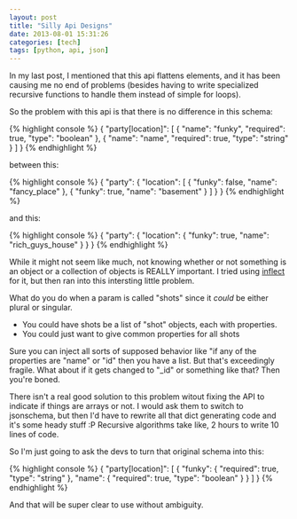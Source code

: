 ```yaml
---
layout: post
title: "Silly Api Designs"
date: 2013-08-01 15:31:26
categories: [tech]
tags: [python, api, json]
---
```


In my last post, I mentioned that this api flattens elements, and it has been causing me no end of problems (besides having to write specialized recursive functions to handle them instead of simple for loops).

So the problem with this api is that there is no difference in this schema:

{% highlight console %}
{
    "party[location]": [
        {
            "name": "funky",
            "required": true,
            "type": "boolean"
        },
        {
            "name": "name",
            "required": true,
            "type": "string"
        }
    ]
}
{% endhighlight %}


between this:

{% highlight console %}
{
    "party": {
        "location": [
            {
                "funky": false,
                "name": "fancy_place"
            },
            {
                "funky": true,
                "name": "basement"
            }
        ]
    }
}
{% endhighlight %}

and this:

{% highlight console %}
{
    "party": {
        "location": {
            "funky": true,
            "name": "rich_guys_house"
        }
    }
}
{% endhighlight %}

While it might not seem like much, not knowing whether or not something is an object or a collection of objects is REALLY important. I tried using [inflect][inflect] for it, but then ran into this intersting little problem.

What do you do when a param is called "shots" since it *could* be either plural or singular.

- You could have shots be a list of "shot" objects, each with properties.
- You could just want to give common properties for all shots

Sure you can inject all sorts of supposed behavior like "if any of the properties are "name" or "id" then you have a list. But that's exceedingly fragile. What about if it gets changed to "_id" or something like that? Then you're boned.

There isn't a real good solution to this problem witout fixing the API to indicate if things are arrays or not. I would ask them to switch to jsonschema, but then I'd have to rewrite all that dict generating code and it's some heady stuff :P Recursive algorithms take like, 2 hours to write 10 lines of code.

So I'm just going to ask the devs to turn that original schema into this:

{% highlight console %}
{
    "party[location]": [
        {
            "funky": {
                "required": true,
                "type": "string"
            },
            "name": {
                "required": true,
                "type": "boolean"
            }
        }
    ]
}
{% endhighlight %}

And that will be super clear to use without ambiguity.


[inflect]: https://pypi.python.org/pypi/inflect
